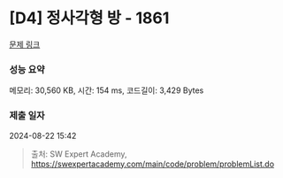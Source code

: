 # [D4] 정사각형 방 - 1861 

[문제 링크](https://swexpertacademy.com/main/code/problem/problemDetail.do?contestProbId=AV5LtJYKDzsDFAXc) 

### 성능 요약

메모리: 30,560 KB, 시간: 154 ms, 코드길이: 3,429 Bytes

### 제출 일자

2024-08-22 15:42



> 출처: SW Expert Academy, https://swexpertacademy.com/main/code/problem/problemList.do